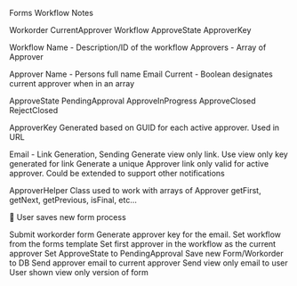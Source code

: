 Forms Workflow Notes

Workorder
CurrentApprover
Workflow
ApproveState
ApproverKey

Workflow
Name - Description/ID of the workflow
Approvers - Array of Approver

Approver
Name - Persons full name
Email
Current - Boolean designates current approver when in an array

ApproveState
PendingApproval
ApproveInProgress
ApproveClosed
RejectClosed

ApproverKey
Generated based on GUID for each active approver. Used in URL

Email - Link Generation, Sending
Generate view only link. Use view only key generated for link
Generate a unique Approver link only valid for active approver.
Could be extended to support other notifications

ApproverHelper Class
used to work with arrays of Approver
getFirst, getNext, getPrevious, isFinal, etc…




User saves new form process

Submit workorder form
Generate approver key for the email.
Set workflow from the forms template
Set first approver in the workflow as the current approver
Set ApproveState to PendingApproval
Save new Form/Workorder to DB
Send approver email to current approver
Send view only email to user
User shown view only version of form
